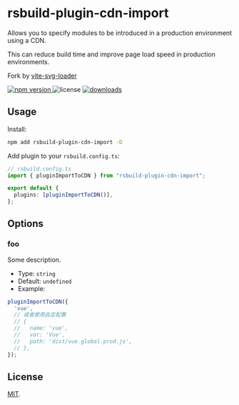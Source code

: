# rsbuild-plugin-cdn-import

Allows you to specify modules to be introduced in a production environment using a CDN.

This can reduce build time and improve page load speed in production environments.

Fork by [vite-svg-loader](https://github.com/MMF-FE/vite-plugin-cdn-import)

<p>
  <a href="https://npmjs.com/package/rsbuild-plugin-cdn-import">
   <img src="https://img.shields.io/npm/v/rsbuild-plugin-cdn-import?style=flat-square&colorA=564341&colorB=EDED91" alt="npm version" />
  </a>
  <img src="https://img.shields.io/badge/License-MIT-blue.svg?style=flat-square&colorA=564341&colorB=EDED91" alt="license" />
  <a href="https://npmcharts.com/compare/rsbuild-plugin-cdn-import?minimal=true"><img src="https://img.shields.io/npm/dm/rsbuild-plugin-cdn-import.svg?style=flat-square&colorA=564341&colorB=EDED91" alt="downloads" /></a>
</p>

## Usage

Install:

```bash
npm add rsbuild-plugin-cdn-import -D
```

Add plugin to your `rsbuild.config.ts`:

```ts
// rsbuild.config.ts
import { pluginImportToCDN } from "rsbuild-plugin-cdn-import";

export default {
  plugins: [pluginImportToCDN()],
};
```

## Options

### foo

Some description.

- Type: `string`
- Default: `undefined`
- Example:

```js
pluginImportToCDN({
  'vue',
  // 或者使用自定配置
  // {
  //   name: 'vue',
  //   var: 'Vue',
  //   path: 'dist/vue.global.prod.js',
  // },
});
```

## License

[MIT](./LICENSE).
